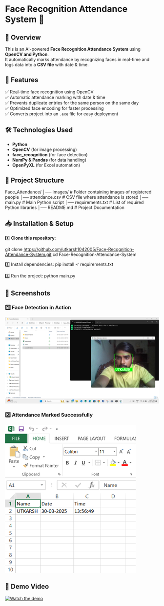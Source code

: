 
# Face Recognition Attendance System 🎯  

## 📌 Overview  
This is an AI-powered **Face Recognition Attendance System** using **OpenCV and Python**.  
It automatically marks attendance by recognizing faces in real-time and logs data into a **CSV file** with date & time.  

## 🚀 Features  
✅ Real-time face recognition using OpenCV  
✅ Automatic attendance marking with date & time  
✅ Prevents duplicate entries for the same person on the same day  
✅ Optimized face encoding for faster processing  
✅ Converts project into an `.exe` file for easy deployment  

## 🛠️ Technologies Used  
- **Python**  
- **OpenCV** (for image processing)  
- **face_recognition** (for face detection)  
- **NumPy & Pandas** (for data handling)  
- **OpenPyXL** (for Excel automation)  

## 📂 Project Structure  
Face_Attendance/ │── images/ # Folder containing images of registered people │── attendance.csv # CSV file where attendance is stored │── main.py # Main Python script │── requirements.txt # List of required Python libraries │── README.md # Project Documentation


## 📥 Installation & Setup  
1️⃣ **Clone this repository**:  

git clone https://github.com/utkarsh1042005/Face-Recognition-Attendance-System.git 
cd Face-Recognition-Attendance-System

2️⃣ Install dependencies:
pip install -r requirements.txt

3️⃣ Run the project:
python main.py


## 📸 Screenshots

### 1️⃣ Face Detection in Action  
![Face Detection](https://raw.githubusercontent.com/utkarsh1042005/Face-Recognition-Attendance-System./main/working_of_project.png)

### 2️⃣ Attendance Marked Successfully  
![Attendance Marked](https://raw.githubusercontent.com/utkarsh1042005/Face-Recognition-Attendance-System./main/created_csv_file_sample.png)

## 🎥 Demo Video  

[![Watch the demo](https://img.youtube.com/vi/YOUR_VIDEO_ID/0.jpg)](https://github.com//utkarsh1042005/Face-Recognition-Attendance-System./blob/main/demo_working.mp4)

